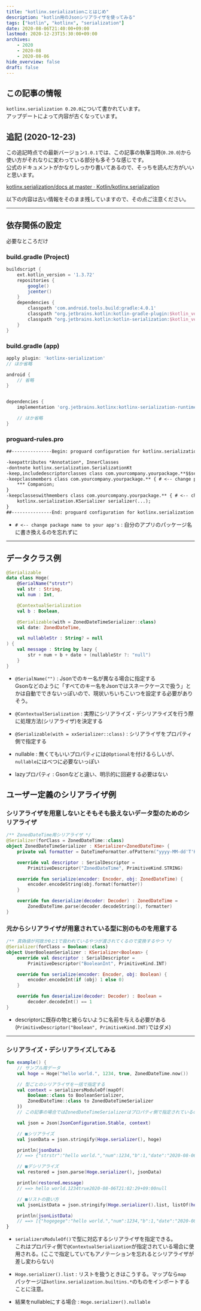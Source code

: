 ```yaml
---
title: "kotlinx.serializationことはじめ"
description: "kotlin用のJsonシリアライザを使ってみる"
tags: ["kotlin", "kotlinx", "serialization"]
date: 2020-08-06T21:40:00+09:00
lastmod: 2020-12-23T15:30:00+09:00
archives:
    - 2020
    - 2020-08
    - 2020-08-06
hide_overview: false
draft: false
---
```


## この記事の情報

```kotlinx.serialization 0.20.0```について書かれています。  
アップデートによって内容が古くなっています。

## 追記 (2020-12-23)

この追記時点での最新バージョン`1.0.1`では、この記事の執筆当時(`0.20.0`)から使い方がそれなりに変わっている部分も多そうな感じです。  
公式のドキュメントがかなりしっかり書いてあるので、そっちを読んだ方がいいと思います。

[kotlinx.serialization/docs at master · Kotlin/kotlinx.serialization](https://github.com/Kotlin/kotlinx.serialization/tree/master/docs)

以下の内容は古い情報をそのまま残していますので、その点ご注意ください。

---

## 依存関係の設定

必要なところだけ

### build.gradle (Project)

```gradle
buildscript {
    ext.kotlin_version = '1.3.72'
    repositories {
        google()
        jcenter()
    }
    dependencies {
        classpath 'com.android.tools.build:gradle:4.0.1'
        classpath "org.jetbrains.kotlin:kotlin-gradle-plugin:$kotlin_version"
        classpath "org.jetbrains.kotlin:kotlin-serialization:$kotlin_version"
    }
}
```

### build.gradle (app)

```gradle
apply plugin: 'kotlinx-serialization'
// ほか省略

android {
    // 省略
}


dependencies {
    implementation 'org.jetbrains.kotlinx:kotlinx-serialization-runtime:0.20.0'

    // ほか省略
}
```

### proguard-rules&#046;pro

```txt
##---------------Begin: proguard configuration for kotlinx.serialization  ----------

-keepattributes *Annotation*, InnerClasses
-dontnote kotlinx.serialization.SerializationKt
-keep,includedescriptorclasses class com.yourcompany.yourpackage.**$$serializer { *; } # <-- change package name to your app's
-keepclassmembers class com.yourcompany.yourpackage.** { # <-- change package name to your app's
    *** Companion;
}
-keepclasseswithmembers class com.yourcompany.yourpackage.** { # <-- change package name to your app's
    kotlinx.serialization.KSerializer serializer(...);
}
##---------------End: proguard configuration for kotlinx.serialization  ----------
```

- ```# <-- change package name to your app's``` : 自分のアプリのパッケージ名に書き換えるのを忘れずに

---

## データクラス例

```kt
@Serializable
data class Hoge(
    @SerialName("strstr")
    val str : String,
    val num : Int,

    @ContextualSerialization
    val b : Boolean,

    @Serializable(with = ZonedDateTimeSerializer::class)
    val date: ZonedDateTime,

    val nullableStr : String? = null
) {
    val message : String by lazy {
        str + num + b + date + (nullableStr ?: "null")
    }
}
```

- ```@SerialName("")``` : Jsonでのキー名が異なる場合に指定する  
  Gsonなどのように「すべてのキー名をJsonではスネークケースで扱う」とかは自動でできないっぽいので、現状いちいちこいつを設定する必要がありそう。

- ```@ContextualSerialization``` : 実際にシリアライズ・デシリアライズを行う際に処理方法(シリアライザ)を決定する

- ```@Serializable(with = xxSerializer::class)``` : シリアライザをプロパティ側で指定する

- nullable : 無くてもいいプロパティには```@Optional```を付けるらしいが、```nullable```にはべつに必要ないっぽい

- lazyプロパティ : Gsonなどと違い、明示的に回避する必要はない

## ユーザー定義のシリアライザ例

### シリアライザを用意しないとそもそも扱えないデータ型のためのシリアライザ

```kt
/** ZonedDateTime用シリアライザ */
@Serializer(forClass = ZonedDateTime::class)
object ZonedDateTimeSerializer : KSerializer<ZonedDateTime> {
    private val formatter = DateTimeFormatter.ofPattern("yyyy-MM-dd'T'HH:mm:ssXXX")

    override val descriptor : SerialDescriptor =
        PrimitiveDescriptor("ZonedDateTime", PrimitiveKind.STRING)

    override fun serialize(encoder: Encoder, obj: ZonedDateTime) {
        encoder.encodeString(obj.format(formatter))
    }

    override fun deserialize(decoder: Decoder) : ZonedDateTime =
        ZonedDateTime.parse(decoder.decodeString(), formatter)
}
```

### 元からシリアライザが用意されている型に別のものを用意する

```kt
/** 真偽値が何故か0と1で扱われているやつが渡されてくるので変換するやつ */
@Serializer(forClass = Boolean::class)
object UserBooleanSerializer : KSerializer<Boolean> {
    override val descriptor : SerialDescriptor =
        PrimitiveDescriptor("BooleanInt", PrimitiveKind.INT)

    override fun serialize(encoder: Encoder, obj: Boolean) {
        encoder.encodeInt(if (obj) 1 else 0)
    }

    override fun deserialize(decoder: Decoder) : Boolean =
        decoder.decodeInt() == 1
}
```

- descriptorに既存の物と被らないように名前を与える必要がある  
  (```PrimitiveDescriptor("Boolean", PrimitiveKind.INT)```ではダメ)

---

### シリアライズ・デシリアライズしてみる

```kt
fun example() {
    // サンプル用データ
    val hoge = Hoge("hello world.", 1234, true, ZonedDateTime.now())

    // 型ごとのシリアライザを一括で指定する
    val context = serializersModuleOf(mapOf(
        Boolean::class to BooleanSerializer,
        ZonedDateTime::class to ZonedDateTimeSerializer
    ))
    // この記事の場合ではZonedDateTimeSerializerはプロパティ側で指定されているのでここでは必要ないが、複数の型・シリアライザペアをcontextに登録する例として無駄に書いている

    val json = Json(JsonConfiguration.Stable, context)

    // ■シリアライズ
    val jsonData = json.stringify(Hoge.serializer(), hoge)

    println(jsonData)
    // ==> {"strstr":"hello world.","num":1234,"b":1,"date":"2020-08-06 21:02:29+09:00","nullableStr":null}

    // ■デシリアライズ
    val restored = json.parse(Hoge.serializer(), jsonData)

    println(restored.message)
    // ==> hello world.1234true2020-08-06T21:02:29+09:00null

    // ■リストの扱い方
    val jsonListData = json.stringify(Hoge.serializer().list, listOf(hoge, hoge))

    println(jsonListData)
    // ==> [{"hogegege":"hello world.","num":1234,"b":1,"date":"2020-08-06 21:02:29+09:00","nullableStr":null},{"hogegege":"hello world.","num":1234,"b":1,"date":"2020-08-06 21:02:29+09:00","nullableStr":null}]
}
```

- ```serializersModuleOf()```で型に対応するシリアライザを指定できる。  
  これはプロパティ側で```@ContextualSerialization```が指定されている場合に使用される。(ここで指定していてもアノテーションを忘れるとシリアライザが差し変わらない)

- ```Hoge.serializer().list``` : リストを扱うときはこうする。マップなら```map```  
  パッケージは```kotlinx.serialization.builtins.*```のものをインポートすることに注意。

- 結果をnullableにする場合 : ```Hoge.serializer().nullable```
